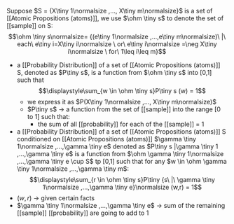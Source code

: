 Suppose $S = {X\tiny 1\normalsize ,..., X\tiny m\normalsize}$ is a set of [[Atomic Propositions (atoms)]], we use $\ohm \tiny s$ to denote the set of [[sample]] on S:
$$\ohm \tiny s\normalsize= {(e\tiny 1\normalsize ,...,e\tiny m\normalsize)\ |\ each\ e\tiny i=X\tiny i\normalsize \ or\ e\tiny i\normalsize =\neg X\tiny i\normalsize \ for\ 1\leq i\leq m}$$
- a [[Probability Distribution]] of a set of [[Atomic Propositions (atoms)]] S, denoted as $P\tiny s$, is a function from $\ohm \tiny s$ into [0,1] such that $$\displaystyle\sum_{w \in \ohm \tiny s}P\tiny s (w) = 1$$
	- we express it as $P(X\tiny 1\normalsize ,..., X\tiny m\normalsize)$
	- $P\tiny s$ $\rightarrow$ a function from the set of [[sample]] into the range [0 to 1] such that:
		- the sum of all [[probability]] for each of the [[sample]] = 1
- a [[Probability Distribution]] of a set of [[Atomic Propositions (atoms)]] S conditioned on [[Atomic Propositions (atoms)]] $\gamma \tiny 1\normalsize ,...,\gamma \tiny e$ denoted as $P\tiny s |\gamma \tiny 1 ,...,\gamma \tiny e$ is a function from $\ohm \gamma \tiny 1\normalsize ,...,\gamma \tiny e \cup S$ tp [0,1] such that for any $w \in \ohm \gamma \tiny 1\normalsize ,...,\gamma \tiny m$:
$$\displaystyle\sum_{r \in \ohm \tiny s}P\tiny {s\ |\ \gamma \tiny 1\normalsize ,...,\gamma \tiny e}\normalsize (w,r) = 1$$
- $(w,r)$ $\rightarrow$ given certain facts
- $\gamma \tiny 1\normalsize ,...,\gamma \tiny e$ $\rightarrow$ sum of the remaining [[sample]] [[probability]] are going to add to 1